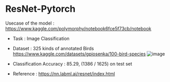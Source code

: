 # ResNet-Pytorch

Usecase of the model :
https://www.kaggle.com/polymorphy/notebook6fce5f73cb/notebook

- Task : Image Classification
- Dataset : 325 kinds of annotated Birds  
https://www.kaggle.com/datasets/gpiosenka/100-bird-species
![image](https://user-images.githubusercontent.com/46921525/158408378-e27ec77f-d529-4f59-8232-554f0647c441.png)
- Classification Accuracy : 85.29,  (1386 / 1625) on test set 



- Reference : https://nn.labml.ai/resnet/index.html

